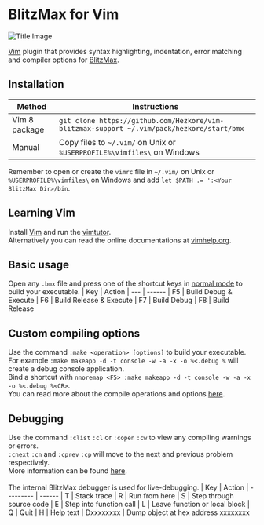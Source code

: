 # BlitzMax for Vim

![Title Image](https://github.com/Hezkore/vim-blitzmax-support/blob/master/demo.png)

[Vim](https://www.vim.org) plugin that provides syntax highlighting, indentation, error matching and compiler options for [BlitzMax](https://blitzmax.org).

## Installation
| Method        | Instructions
| ------------- | ------
| Vim 8 package | `git clone https://github.com/Hezkore/vim-blitzmax-support ~/.vim/pack/hezkore/start/bmx`
| Manual        | Copy files to `~/.vim/` on Unix or `%USERPROFILE%\vimfiles\` on Windows

Remember to open or create the `vimrc` file in `~/.vim/` on Unix or `%USERPROFILE%\vimfiles\` on Windows and add `let $PATH .= ':<Your BlitzMax Dir>/bin`.

## Learning Vim
Install [Vim](https://www.vim.org/download.php) and run the [vimtutor](https://vimhelp.org/usr_01.txt.html#vimtutor). \
Alternatively you can read the online documentations at [vimhelp.org](https://vimhelp.org/).

## Basic usage
Open any `.bmx` file and press one of the shortcut keys in [normal mode](https://vimhelp.org/usr_02.txt.html#02.2) to build your executable.
| Key  | Action
| ---  | ------
| F5   | Build Debug & Execute
| F6   | Build Release & Execute
| F7   | Build Debug
| F8   | Build Release

## Custom compiling options
Use the command `:make <operation> [options]` to build your executable. \
For example `:make makeapp -d -t console -w -a -x -o %<.debug %` will create a debug console application. \
Bind a shortcut with `nnoremap <F5> :make makeapp -d -t console -w -a -x -o %<.debug %<CR>`. \
You can read more about the compile operations and options [here](https://blitzmax.org/docs/en/tools/bmk/).

## Debugging
Use the command `:clist` `:cl` or `:copen` `:cw` to view any compiling warnings or errors. \
`:cnext` `:cn` and `:cprev` `:cp` will move to the next and previous problem respectively. \
More information can be found [here](https://vimhelp.org/quickfix.txt.html#quickfix-window). \
\
The internal BlitzMax debugger is used for live-debugging.
| Key       | Action
| --------- | ------
| T         | Stack trace
| R         | Run from here
| S         | Step through source code
| E         | Step into function call
| L         | Leave function or local block
| Q         | Quit
| H         | Help text
| Dxxxxxxxx | Dump object at hex address xxxxxxxx